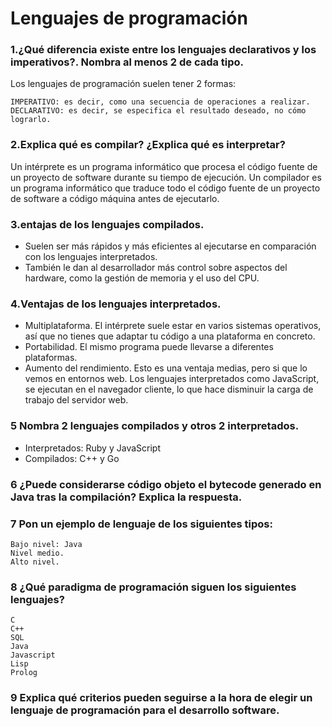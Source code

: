  # Lenguajes de programación
 ### 1.¿Qué diferencia existe entre los lenguajes declarativos y los imperativos?. Nombra al menos 2 de cada tipo.
Los lenguajes de programación suelen tener 2 formas:

    IMPERATIVO: es decir, como una secuencia de operaciones a realizar.
    DECLARATIVO: es decir, se especifica el resultado deseado, no cómo lograrlo.


 ### 2.Explica qué es compilar? ¿Explica qué es interpretar?
 Un intérprete es un programa informático que procesa el código fuente de un proyecto de software durante su tiempo de ejecución.
 Un compilador es un programa informático que traduce todo el código fuente de un proyecto de software a código máquina antes de ejecutarlo. 


 ### 3.entajas de los lenguajes compilados.
 - Suelen ser más rápidos y más eficientes al ejecutarse en comparación con los lenguajes interpretados. 
 - También le dan al desarrollador más control sobre aspectos del hardware, como la gestión de memoria y el uso del CPU.


 ### 4.Ventajas de los lenguajes interpretados.
 - Multiplataforma. El intérprete suele estar en varios sistemas operativos, así que no tienes que adaptar tu código a una plataforma en concreto.
 - Portabilidad. El mismo programa puede llevarse a diferentes plataformas.
 - Aumento del rendimiento. Esto es una ventaja medias, pero si que lo vemos en entornos web. Los lenguajes interpretados como JavaScript, se ejecutan en el navegador cliente, lo que hace disminuir la carga de trabajo del servidor web.
 
 
 ### 5 Nombra 2 lenguajes compilados y otros 2 interpretados.
- Interpretados: Ruby y JavaScript
- Compilados: C++ y Go

 ### 6 ¿Puede considerarse código objeto el bytecode generado en Java tras la compilación? Explica la respuesta.

 ### 7 Pon un ejemplo de lenguaje de los siguientes tipos:

    Bajo nivel: Java
    Nivel medio.
    Alto nivel.

 ### 8 ¿Qué paradigma de programación siguen los siguientes lenguajes?

    C
    C++
    SQL
    Java
    Javascript
    Lisp
    Prolog


 ### 9 Explica qué criterios pueden seguirse a la hora de elegir un lenguaje de programación para el desarrollo software.
